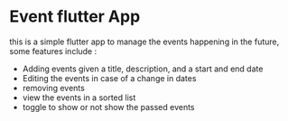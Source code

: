 # Event flutter App 


this is a simple flutter app to manage the events happening in the future, some features include : 

* Adding events given a title, description, and a start and end date
* Editing the events in case of a change in dates
* removing events
* view the events in a sorted list
* toggle to show or not show the passed events 
